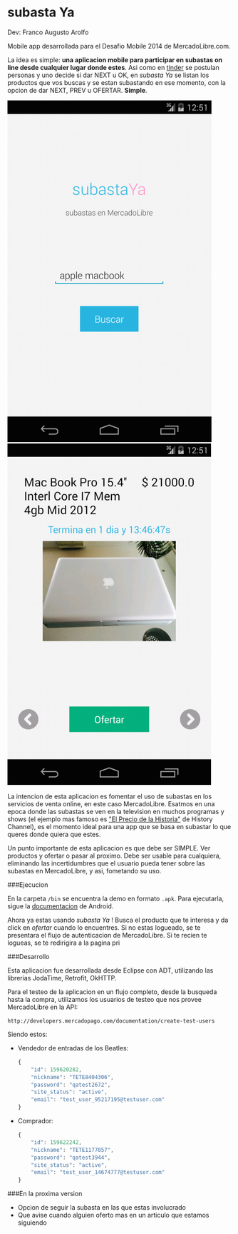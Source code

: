 subasta Ya
==========

Dev: Franco Augusto Arolfo

Mobile app desarrollada para el Desafio Mobile 2014 de MercadoLibre.com.

La idea es simple: **una aplicacion mobile para participar en subastas on line desde cualquier lugar donde estes**. 
Asi como en [tinder](http://www.gotinder.com/) se postulan personas y uno decide si dar NEXT u OK, en _subasta Ya_ se listan los productos que vos buscas y se estan subastando en ese momento, con la opcion de dar NEXT, PREV u OFERTAR. **Simple**.

![home view image](/screenshots/home_view.png "Vista de home")
![product view image](/screenshots/product_view.png "Vista de un producto")

La intencion de esta aplicacion es fomentar el uso de subastas en los servicios de venta online, en este caso MercadoLibre. Esatmos en una epoca donde las subastas se ven en la television en muchos programas y shows (el ejemplo mas famoso es ["El Precio de la Historia"](http://ar.tuhistory.com/programas/el-precio-de-la-historia.html) de History Channel), es el momento ideal para una app que se basa en subastar lo que queres donde quiera que estes.

Un punto importante de esta aplicacion es que debe ser SIMPLE. Ver productos y ofertar o pasar al proximo. 
Debe ser usable para cualquiera, eliminando las incertidumbres que el usuario pueda tener sobre las subastas en MercadoLibre, y asi, fometando su uso.

###Ejecucion

En la carpeta `/bin` se encuentra la demo en formato `.apk`.
Para ejecutarla, sigue la [documentacion](http://developer.android.com/tools/building/building-cmdline.html#RunningOnEmulator) de Android.

Ahora ya estas usando _subasta Ya_ ! 
Busca el producto que te interesa y da click en _ofertar_ cuando lo encuentres. Si no estas logueado, se te presentara el flujo de autenticacion de MercadoLibre.
Si te recien te logueas, se te redirigira a la pagina pri

###Desarrollo

Esta aplicacion fue desarrollada desde Eclipse con ADT, utilizando las librerias JodaTime, Retrofit, OkHTTP.

Para el testeo de la aplicacion en un flujo completo, desde la busqueda hasta la compra,
utilizamos los usuarios de testeo que nos provee MercadoLibre en la API:

    http://developers.mercadopago.com/documentation/create-test-users

Siendo estos:

* Vendedor de entradas de los Beatles:

    ```javascript
    {
        "id": 159620282,
        "nickname": "TETE8404306",
        "password": "qatest2672",
        "site_status": "active",
        "email": "test_user_95217195@testuser.com"
    }
    ```

* Comprador:

    ```javascript
    {
        "id": 159622242,
        "nickname": "TETE1177057",
        "password": "qatest3944",
        "site_status": "active",
        "email": "test_user_14674777@testuser.com"
    }
    ```

###En la proxima version

* Opcion de seguir la subasta en las que estas involucrado
* Que avise cuando alguien oferto mas en un articulo que estamos siguiendo
